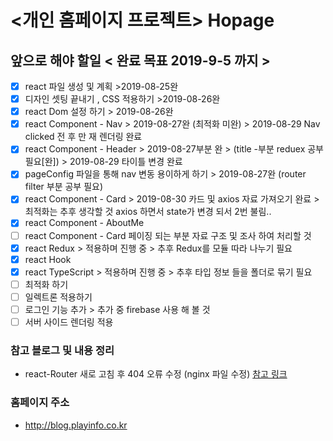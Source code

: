 # <개인 홈페이지 프로젝트> Hopage

## 앞으로 해야 할일 < 완료 목표 2019-9-5 까지 >

- [x] react 파일 생성 및 계획 >2019-08-25완
- [x] 디자인 셋팅 끝내기 , CSS 적용하기 >2019-08-26완
- [x] react Dom 설정 하기 > 2019-08-26완
- [x] react Component - Nav > 2019-08-27완 (최적화 미완) > 2019-08-29 Nav clicked 전 후 만 재 렌더링 완료 
- [x] react Component - Header > 2019-08-27부분 완 > (title -부분 reduex 공부 필요[완]) > 2019-08-29 타이틀 변경 완료
- [x] pageConfig 파일을 통해 nav 변동 용이하게 하기 > 2019-08-27완 (router filter 부분 공부 필요)
- [x] react Component - Card > 2019-08-30  카드 및 axios 자료 가져오기 완료 > 최적화는 추후 생각할 것 axios 하면서 state가 변경 되서 2번 불림..
- [x] react Component - AboutMe
- [ ] react Component - Card 페이징 되는 부분 자료 구조 및 조사 하여 처리할 것
- [x] react Redux   > 적용하며 진행 중 > 추후 Redux를 모듈 따라 나누기 필요
- [x] react Hook
- [x] react TypeScript > 적용하며 진행 중 > 추후 타입 정보 들을 폴더로 묶기 필요  
- [ ] 최적화 하기
- [ ] 일렉트론 적용하기
- [ ] 로그인 기능 추가 > 추가 중 firebase 사용 해 볼 것
- [ ] 서버 사이드 렌더링 적용

### 참고 블로그 및 내용 정리
- react-Router 새로 고침 후 404 오류 수정 (nginx 파일 수정) 
[참고 링크](https://gkedge.gitbooks.io/react-router-in-the-real/content/index.html)

### 홈페이지 주소
- http://blog.playinfo.co.kr